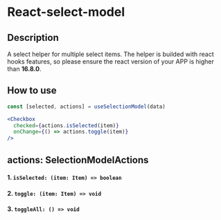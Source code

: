 # React-select-model

## Description

A select helper for multiple select items. The helper is builded with react hooks features, so please ensure the react version of your APP is higher than **16.8.0**.

## How to use

```jsx
const [selected, actions] = useSelectionModel(data)

<Checkbox
  checked={actions.isSelected(item)}
  onChange={() => actions.toggle(item)}
/>
```

## actions: SelectionModelActions

#### 1. `isSelected: (item: Item) => boolean`

#### 2. `toggle: (item: Item) => void`

#### 3. `toggleAll: () => void`




